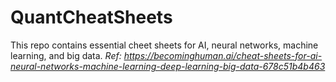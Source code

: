 # QuantCheatSheets

This repo contains essential cheet sheets for AI, neural networks, machine learning, and big data. *Ref: https://becominghuman.ai/cheat-sheets-for-ai-neural-networks-machine-learning-deep-learning-big-data-678c51b4b463*
